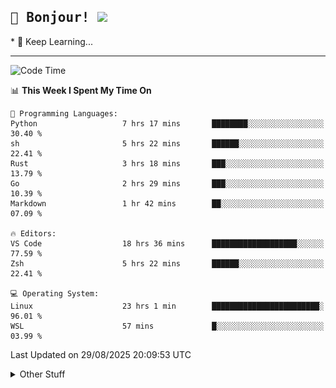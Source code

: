 
<h2>
    <samp>🎉 Bonjour!  <img src="https://media.giphy.com/media/mGcNjsfWAjY5AEZNw6/giphy.gif" width="50"></samp>
</h2>
* 🧐 Keep Learning...
<hr>

<!--START_SECTION:waka-->
![Code Time](http://img.shields.io/badge/Code%20Time-4%2C118%20hrs%2057%20mins-blue)

📊 **This Week I Spent My Time On** 

```text
💬 Programming Languages: 
Python                   7 hrs 17 mins       ████████░░░░░░░░░░░░░░░░░   30.40 % 
sh                       5 hrs 22 mins       ██████░░░░░░░░░░░░░░░░░░░   22.41 % 
Rust                     3 hrs 18 mins       ███░░░░░░░░░░░░░░░░░░░░░░   13.79 % 
Go                       2 hrs 29 mins       ███░░░░░░░░░░░░░░░░░░░░░░   10.39 % 
Markdown                 1 hr 42 mins        ██░░░░░░░░░░░░░░░░░░░░░░░   07.09 % 

🔥 Editors: 
VS Code                  18 hrs 36 mins      ███████████████████░░░░░░   77.59 % 
Zsh                      5 hrs 22 mins       ██████░░░░░░░░░░░░░░░░░░░   22.41 % 

💻 Operating System: 
Linux                    23 hrs 1 min        ████████████████████████░   96.01 % 
WSL                      57 mins             █░░░░░░░░░░░░░░░░░░░░░░░░   03.99 % 
```


 Last Updated on 29/08/2025 20:09:53 UTC
<!--END_SECTION:waka-->

<details >
    <summary>Other Stuff</summary>
<p align="center">
    <img src="https://api.githubtrends.io/user/svg/XmchxUp/langs?time_range=one_year&include_private=True&theme=classic" />
    <img src="https://api.githubtrends.io/user/svg/XmchxUp/repos?time_range=one_year&include_private=True&theme=classic" />
</p>

<table align="center">
  <tr>
    <td width="50%">
     <img width="100%" src="./github-metrics.svg">
    </td>
    <td width="50%">
     <img width="100%" src="./github-metrics/achievements.compact.svg" />
     <img width="100%" src="./github-metrics/wakatime.svg" />
     <img width="100%" src="./github-metrics/stars.svg" />
     <img width="100%" src="https://github-profile-trophy.vercel.app/?username=xmchxup" />
     <img height="110rem" src="https://github-readme-stats.vercel.app/api?username=xmchxup&hide_border=true&show_icons=true&include_all_commits=true&bg_color=0,EC6C6C,FFD479,FFFC79,73FA79&theme=graywhite&locale=en" />
     <img height="110rem" src="https://github-readme-stats.vercel.app/api/top-langs/?username=xmchxup&hide=css,scss,html&langs_count=8&hide_border=true&layout=compact&bg_color=0,73FA79,73FDFF,D783FF&theme=graywhite&locale=en" />
     <img width="100%" src="https://github-readme-streak-stats.herokuapp.com/?user=XmchxUp" />
    </td>
  </tr>
</table>

<!-- GitHub Activity Graph -->
<!--
<table align="center">
  <tr>
    <td colspan="2">
      <img width="100%" src="https://github-readme-activity-graph.vercel.app/graph?username=xmchxup&area=true&hide_border=true&theme=redical" />
    </td>
  </tr>
</table>

</details>
-->

<hr>


<p align="center">
    <i>You can learn anything!</i>
    <p align="center">
        <img src="https://visitor-badge.laobi.icu/badge?page_id=xmchxup" alt="visitor badge"/>       
    </p>
</p>

<!--
<picture>
  <source media="(prefers-color-scheme: dark)" srcset="https://raw.githubusercontent.com/XmchxUp/XmchxUp/output/github-snake-dark.svg" />
  <source media="(prefers-color-scheme: light)" srcset="https://raw.githubusercontent.com/XmchxUp/XmchxUp/output/github-snake.svg" />
  <img alt="github-snake" src="https://raw.githubusercontent.com/XmchxUp/XmchxUp/output/github-snake.svg" />
</picture>
-->
